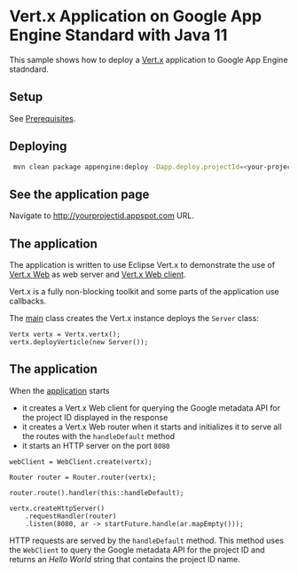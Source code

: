 # Vert.x Application on Google App Engine Standard with Java 11

This sample shows how to deploy a [Vert.x](https://vertx.io/)
application to Google App Engine stadndard.

## Setup

See [Prerequisites](../README.md#Prerequisites).

## Deploying

```bash
 mvn clean package appengine:deploy -Dapp.deploy.projectId=<your-project-id>
```

## See the application page
Navigate to http://yourprojectid.appspot.com URL.

## The application

The application is written to use Eclipse Vert.x to demonstrate the use of [Vert.x Web](https://vertx.io/docs/vertx-web/java/) as web server
and [Vert.x Web client](https://vertx.io/docs/vertx-web-client/java/).

Vert.x is a fully non-blocking toolkit and some parts of the application use callbacks.

The [main](src/main/java/com/google/appengine/vertxhello/Main.java) class creates the Vert.x instance deploys the `Server` class:

```
Vertx vertx = Vertx.vertx();
vertx.deployVerticle(new Server());
```

## The application

When the [application](src/main/java/com/google/appengine/vertxhello/Application.java) starts

- it creates a Vert.x Web client for querying the Google metadata API for the project ID displayed in the response
- it creates a Vert.x Web router when it starts and initializes it to serve all the routes with the `handleDefault` method
- it starts an HTTP server on the port `8080`

```
webClient = WebClient.create(vertx);

Router router = Router.router(vertx);

router.route().handler(this::handleDefault);

vertx.createHttpServer()
    .requestHandler(router)
    .listen(8080, ar -> startFuture.handle(ar.mapEmpty()));
```

HTTP requests are served by the `handleDefault` method. This method uses the `WebClient` to query the Google metadata API
for the project ID and returns an _Hello World_ string that contains the project ID name.
